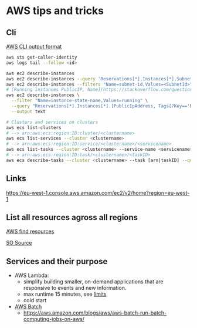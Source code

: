 
# AWS tips and tricks

## Cli

[AWS CLI output format](https://docs.aws.amazon.com/cli/latest/userguide/cli-usage-output-format.html)

```bash
aws sts get-caller-identity
aws logs tail --follow <id>

aws ec2 describe-instances
aws ec2 describe-instances --query 'Reservations[*].Instances[*].SubnetId' --output text
aws ec2 describe-instances --filters "Name=subnet-id,Values=<SubnetId>" --query 'Reservations[*].Instances[*].PrivateIpAddress' --output text
# [Running instances PublicIP, Name](https://stackoverflow.com/questions/24938971/list-public-ip-addresses-of-ec2-instances)
aws ec2 describe-instances \
  --filter "Name=instance-state-name,Values=running" \
  --query "Reservations[*].Instances[*].[PublicIpAddress, Tags[?Key=='Name'].Value|[0]]" \
  --output text

# Clusters and services on clusters
aws ecs list-clusters
# --> arn:aws:ecs:region:ID:cluster/<clustername>
aws ecs list-services --cluster <clustername>
# --> arn:aws:ecs:region:ID:service/<clustername>/<servicename>
aws ecs list-tasks --cluster <clustername> --service-name <servicename>
# --> arn:aws:ecs:region:ID:task/<clustername>/<taskID>
aws ecs describe-tasks --cluster <clustername> --task [arn|taskID] --query 'tasks[0].attachments[0].details'
```

## Links

https://eu-west-1.console.aws.amazon.com/ec2/v2/home?region=eu-west-1

## List all resources agross all regions

[AWS find resources](https://eu-west-1.console.aws.amazon.com/resource-groups/tag-editor/find-resources?region=eu-west-1#query=regions:!%28%27AWS::AllSupported%27%29,resourceTypes:!%28%27AWS::AllSupported%27%29,tagFilters:!%28%29,type:TAG_EDITOR_1_0)

[SO Source](https://stackoverflow.com/questions/44391817/is-there-a-way-to-list-all-resources-in-aws/48288505#48288505)


## Services and their purpose

- AWS Lambda:
  - simplify building smaller, on-demand applications that are responsive to events and new information.
  - max runtime 15 minutes, see [limits](https://docs.aws.amazon.com/lambda/latest/dg/gettingstarted-limits.html)
  - cold start
- [AWS Batch](https://eu-west-1.console.aws.amazon.com/batch/home?region=eu-west-1#)
  - <https://aws.amazon.com/blogs/aws/aws-batch-run-batch-computing-jobs-on-aws/>

